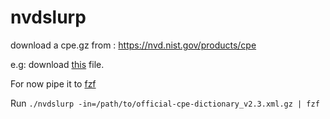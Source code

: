 # nvdslurp

download a cpe.gz from : https://nvd.nist.gov/products/cpe

e.g: download [this](https://nvd.nist.gov/feeds/xml/cpe/dictionary/official-cpe-dictionary_v2.3.xml.gz) file.

For now pipe it to [fzf](https://github.com/junegunn/fzf)

Run `./nvdslurp -in=/path/to/official-cpe-dictionary_v2.3.xml.gz | fzf`
